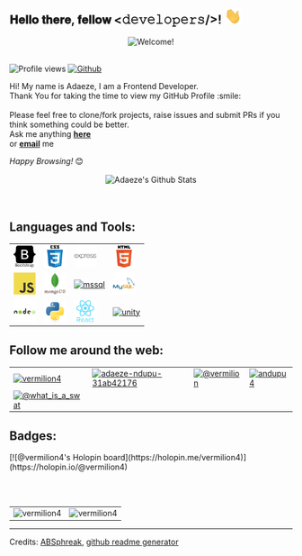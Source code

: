 <div >
<h2> 𝐇𝐞𝐥𝐥𝐨 𝐭𝐡𝐞𝐫𝐞, 𝐟𝐞𝐥𝐥𝐨𝐰 <𝚍𝚎𝚟𝚎𝚕𝚘𝚙𝚎𝚛𝚜/>! <img src="https://github.com/ABSphreak/ABSphreak/blob/master/gifs/Hi.gif" width="30px"></h2>
</div>

<div align="center" width="100">

<img src="https://screenshots.visme.co/9e/d4/85/79/b4a6fab7c58beb09036220318dcf29b6_f.jpg?v=35" alt="Welcome!" width="500"/>

</div>
<br>

<div>

![Profile views](https://visitor-badge.glitch.me/badge?page_id=vermilion4.vermilion4)
[![Github](https://img.shields.io/github/followers/vermilion4)](https://github.com/vermilion4)

<div size='20px'> Hi! My name is Adaeze, I am a Frontend Developer.<br>
  Thank You for taking the time to view my GitHub Profile :smile: 
</div>
<br>
Please feel free to clone/fork projects, raise issues and submit PRs if you think something could be better. <br>
Ask me anything <a href="https://github.com/vermilion4/vermilion4/issues/new"><b>here</b></a><br>
or <a href="mailto:andupu4@gmail.com"><b>email</b></a> me

<i>Happy Browsing!</i> 😊

</div>

<div align="center">

<img align="center" src="https://github-readme-stats.vercel.app/api?username=vermilion4&include_all_commits=true&count_private=true&show_icons=true&line_height=20&title_color=7A7ADB&icon_color=2234AE&text_color=D3D3D3&bg_color=000000" alt="Adaeze's Github Stats">

  </div>
</br>
</br>

<h2 align="left">Languages and Tools:</h2>
<table>
  <tr>
    <td><a href="https://getbootstrap.com" target="_blank" rel="noreferrer"> <img src="https://raw.githubusercontent.com/devicons/devicon/master/icons/bootstrap/bootstrap-plain-wordmark.svg" alt="bootstrap" width="40" height="40"/> </a></td>
    <td> <a href="https://www.w3schools.com/css/" target="_blank" rel="noreferrer"> <img src="https://raw.githubusercontent.com/devicons/devicon/master/icons/css3/css3-original-wordmark.svg" alt="css3" width="40" height="40"/> </a></td>
    <td> <a href="https://expressjs.com" target="_blank" rel="noreferrer"> <img src="https://raw.githubusercontent.com/devicons/devicon/master/icons/express/express-original-wordmark.svg" alt="express" width="40" height="40"/> </a></td>
    <td> <a href="https://www.w3.org/html/" target="_blank" rel="noreferrer"> <img src="https://raw.githubusercontent.com/devicons/devicon/master/icons/html5/html5-original-wordmark.svg" alt="html5" width="40" height="40"/> </a></td>
  </tr>
  <tr>
    <td> <a href="https://developer.mozilla.org/en-US/docs/Web/JavaScript" target="_blank" rel="noreferrer"> <img src="https://raw.githubusercontent.com/devicons/devicon/master/icons/javascript/javascript-original.svg" alt="javascript" width="40" height="40"/> </a></td>
    <td> <a href="https://www.mongodb.com/" target="_blank" rel="noreferrer"> <img src="https://raw.githubusercontent.com/devicons/devicon/master/icons/mongodb/mongodb-original-wordmark.svg" alt="mongodb" width="40" height="40"/> </a></td>
    <td> <a href="https://www.microsoft.com/en-us/sql-server" target="_blank" rel="noreferrer"> <img src="https://www.svgrepo.com/show/303229/microsoft-sql-server-logo.svg" alt="mssql" width="40" height="40"/> </a></td>
    <td> <a href="https://www.mysql.com/" target="_blank" rel="noreferrer"> <img src="https://raw.githubusercontent.com/devicons/devicon/master/icons/mysql/mysql-original-wordmark.svg" alt="mysql" width="40" height="40"/> </a> </td>
  </tr>
  <tr>
    <td><a href="https://nodejs.org" target="_blank" rel="noreferrer"> <img src="https://raw.githubusercontent.com/devicons/devicon/master/icons/nodejs/nodejs-original-wordmark.svg" alt="nodejs" width="40" height="40"/> </a></td>
    <td><a href="https://www.python.org" target="_blank" rel="noreferrer"> <img src="https://raw.githubusercontent.com/devicons/devicon/master/icons/python/python-original.svg" alt="python" width="40" height="40"/> </a> </td>
    <td> <a href="https://reactjs.org/" target="_blank" rel="noreferrer"> <img src="https://raw.githubusercontent.com/devicons/devicon/master/icons/react/react-original-wordmark.svg" alt="react" width="40" height="40"/> </a></td>
    <td><a href="https://unity.com/" target="_blank" rel="noreferrer"> <img src="https://www.vectorlogo.zone/logos/unity3d/unity3d-icon.svg" alt="unity" width="40" height="40"/> </a> </td>
  </tr>
</table>

<div>
<h2>Follow me around the web:</h2>
  <table>
  <tr>
    <td><a href="https://codepen.io/vermilion4" target="blank"><img align="center" src="https://raw.githubusercontent.com/rahuldkjain/github-profile-readme-generator/master/src/images/icons/Social/codepen.svg" alt="vermilion4" height="30" width="40" /></a></td>
    <td><a href="https://linkedin.com/in/adaeze-ndupu" target="blank"><img align="center" src="https://raw.githubusercontent.com/rahuldkjain/github-profile-readme-generator/master/src/images/icons/Social/linked-in-alt.svg" alt="adaeze-ndupu-31ab42176" height="30" width="40" /></a></td>
    <td><a href="https://hashnode.com/@vermilion" target="blank"><img align="center" src="https://raw.githubusercontent.com/rahuldkjain/github-profile-readme-generator/master/src/images/icons/Social/hashnode.svg" alt="@vermilion" height="30" width="40" /></a></td>
    <td><a href="https://www.hackerrank.com/andupu4" target="blank"><img align="center" src="https://raw.githubusercontent.com/rahuldkjain/github-profile-readme-generator/master/src/images/icons/Social/hackerrank.svg" alt="andupu4" height="30" width="40" /></a></td>
  </tr>
    <tr>
      <td><a href="https://twitter.com/what_is_a_swat" target="blank"><img align="center" src="https://raw.githubusercontent.com/rahuldkjain/github-profile-readme-generator/master/src/images/icons/Social/twitter.svg" alt="@what_is_a_swat" height="30" width="40" /></a></td>
    </tr>
</table>

</div>

<h2 align="left">Badges:</h2>
[![@vermilion4's Holopin board](https://holopin.me/vermilion4)](https://holopin.io/@vermilion4)

<br><br>

<table>
  <tr>
    <td><img src="https://github-readme-stats.vercel.app/api/top-langs?username=vermilion4&show_icons=true&locale=en&layout=compact&title_color=7A7ADB&icon_color=2234AE&text_color=D3D3D3&bg_color=000000" alt="vermilion4" height="200px" /></td>
    <td><img src="https://github-readme-streak-stats.herokuapp.com?user=vermilion4&theme=dark&date_format=M%20j%5B%2C%20Y%5D" alt="vermilion4" height="200px"/></td>
  </tr>
</table>




-----
Credits: [ABSphreak](https://github.com/ABSphreak), [github readme generator](https://github.com/rahuldkjain/github-profile-readme-generator)

